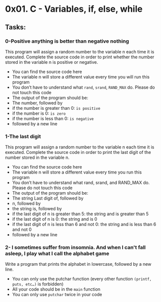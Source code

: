 # 0x01. C - Variables, if, else, while

## Tasks:

### 0-Positive anything is better than negative nothing
This program will assign a random number to the variable n each time it is executed. Complete the source code in order to print whether the number stored in the variable n is positive or negative.

 - You can find the source code here
 - The variable n will store a different value every time you will run this program
 - You don’t have to understand what `rand`, `srand`, `RAND_MAX` do. Please do not touch this code
 - The output of the program should be:
  -  The number, followed by
   -   if the number is greater than 0: `is positive`
   -   if the number is 0: `is zero`
   -   if the number is less than 0: `is negative`
  -  followed by a new line

### 1-The last digit
This program will assign a random number to the variable n each time it is executed. Complete the source code in order to print the last digit of the number stored in the variable n.

 - You can find the source code here
 - The variable n will store a different value every time you run this program
 - You don’t have to understand what rand, srand, and RAND_MAX do. Please do not touch this code
 - The output of the program should be:
  -  The string Last digit of, followed by
  -  n, followed by
  -  the string is, followed by
   -   if the last digit of n is greater than 5: the string and is greater than 5
   -   if the last digit of n is 0: the string and is 0
   -   if the last digit of n is less than 6 and not 0: the string and is less than 6 and not 0
  -  followed by a new line

### 2- I sometimes suffer from insomnia. And when I can't fall asleep, I play what I call the alphabet game

Write a program that prints the alphabet in lowercase, followed by a new line.

  -  You can only use the putchar function (every other function `(printf, puts, etc…)` is forbidden)
  -  All your code should be in the `main` function
  -  You can only use `putchar` twice in your code

